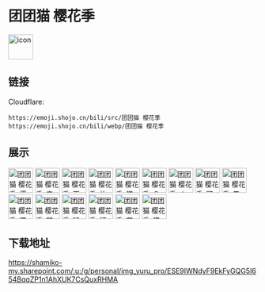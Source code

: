 # 团团猫 樱花季
<img src="https://emoji.shojo.cn/bili/src/团团猫 樱花季/icon.png" width="50" height="50" alt="icon">

## 链接
Cloudflare:
```
https://emoji.shojo.cn/bili/src/团团猫 樱花季
https://emoji.shojo.cn/bili/webp/团团猫 樱花季
```
## 展示
<img src="https://emoji.shojo.cn/bili/src/团团猫 樱花季/团团猫 樱花季-樱花.png" width="50" height="50" alt="团团猫 樱花季-樱花">
<img src="https://emoji.shojo.cn/bili/src/团团猫 樱花季/团团猫 樱花季-来了.png" width="50" height="50" alt="团团猫 樱花季-来了">
<img src="https://emoji.shojo.cn/bili/src/团团猫 樱花季/团团猫 樱花季-天使团团.png" width="50" height="50" alt="团团猫 樱花季-天使团团">
<img src="https://emoji.shojo.cn/bili/src/团团猫 樱花季/团团猫 樱花季-放风筝.png" width="50" height="50" alt="团团猫 樱花季-放风筝">
<img src="https://emoji.shojo.cn/bili/src/团团猫 樱花季/团团猫 樱花季-猫条1.png" width="50" height="50" alt="团团猫 樱花季-猫条1">
<img src="https://emoji.shojo.cn/bili/src/团团猫 樱花季/团团猫 樱花季-？.png" width="50" height="50" alt="团团猫 樱花季-？">
<img src="https://emoji.shojo.cn/bili/src/团团猫 樱花季/团团猫 樱花季-！.png" width="50" height="50" alt="团团猫 樱花季-！">
<img src="https://emoji.shojo.cn/bili/src/团团猫 樱花季/团团猫 樱花季-可爱.png" width="50" height="50" alt="团团猫 樱花季-可爱">
<img src="https://emoji.shojo.cn/bili/src/团团猫 樱花季/团团猫 樱花季-暴风吸入.png" width="50" height="50" alt="团团猫 樱花季-暴风吸入">
<img src="https://emoji.shojo.cn/bili/src/团团猫 樱花季/团团猫 樱花季-猫条2.png" width="50" height="50" alt="团团猫 樱花季-猫条2">
<img src="https://emoji.shojo.cn/bili/src/团团猫 樱花季/团团猫 樱花季-梦游.png" width="50" height="50" alt="团团猫 樱花季-梦游">
<img src="https://emoji.shojo.cn/bili/src/团团猫 樱花季/团团猫 樱花季-疑惑.png" width="50" height="50" alt="团团猫 樱花季-疑惑">
<img src="https://emoji.shojo.cn/bili/src/团团猫 樱花季/团团猫 樱花季-打工团团.png" width="50" height="50" alt="团团猫 樱花季-打工团团">
<img src="https://emoji.shojo.cn/bili/src/团团猫 樱花季/团团猫 樱花季-花环团团.png" width="50" height="50" alt="团团猫 樱花季-花环团团">
<img src="https://emoji.shojo.cn/bili/src/团团猫 樱花季/团团猫 樱花季-猫条3.png" width="50" height="50" alt="团团猫 樱花季-猫条3">

## 下载地址

https://shamiko-my.sharepoint.com/:u:/g/personal/img_yuru_pro/ESE9IWNdyF9EkFyGQG5I654BqqZP1n1AhXUK7CsQuxRHMA